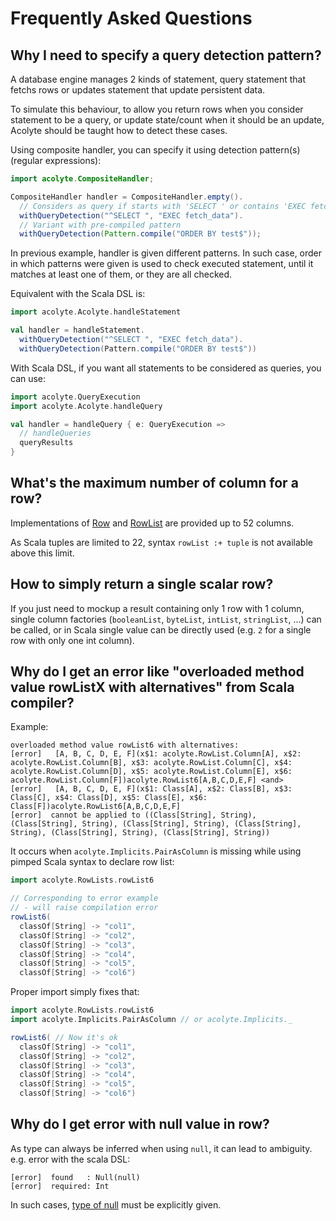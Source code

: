 # Frequently Asked Questions

## Why I need to specify a query detection pattern?

A database engine manages 2 kinds of statement, query statement that fetchs rows or updates statement that update persistent data.

To simulate this behaviour, to allow you return rows when you consider statement to be a query, or update state/count when it should be an update, Acolyte should be taught how to detect these cases.

Using composite handler, you can specify it using detection pattern(s) (regular expressions):

```java
import acolyte.CompositeHandler;

CompositeHandler handler = CompositeHandler.empty().
  // Considers as query if starts with 'SELECT ' or contains 'EXEC fetch_data'
  withQueryDetection("^SELECT ", "EXEC fetch_data"). 
  // Variant with pre-compiled pattern
  withQueryDetection(Pattern.compile("ORDER BY test$"));
```

In previous example, handler is given different patterns. In such case, order in which patterns were given is used to check executed statement, until it matches at least one of them, or they are all checked.

Equivalent with the Scala DSL is:

```scala
import acolyte.Acolyte.handleStatement

val handler = handleStatement.
  withQueryDetection("^SELECT ", "EXEC fetch_data"). 
  withQueryDetection(Pattern.compile("ORDER BY test$"))
```

With Scala DSL, if you want all statements to be considered as queries, you can use:

```scala
import acolyte.QueryExecution
import acolyte.Acolyte.handleQuery

val handler = handleQuery { e: QueryExecution =>
  // handleQueries
  queryResults
}
```

## What's the maximum number of column for a row?

Implementations of [Row](http://cchantep.github.io/acolyte/apidocs/acolyte/Row.html) and [RowList](http://cchantep.github.io/acolyte/apidocs/acolyte/RowList.html) are provided up to 52 columns.

As Scala tuples are limited to 22, syntax `rowList :+ tuple` is not available above this limit.

## How to simply return a single scalar row?

If you just need to mockup a result containing only 1 row with 1 column, single column factories (`booleanList`, `byteList`, `intList`, `stringList`, ...) can be called, or in Scala single value can be directly used (e.g. `2` for a single row with only one int column).

## Why do I get an error like "overloaded method value rowListX with alternatives" from Scala compiler?

Example:
```
overloaded method value rowList6 with alternatives:
[error]   [A, B, C, D, E, F](x$1: acolyte.RowList.Column[A], x$2: acolyte.RowList.Column[B], x$3: acolyte.RowList.Column[C], x$4: acolyte.RowList.Column[D], x$5: acolyte.RowList.Column[E], x$6: acolyte.RowList.Column[F])acolyte.RowList6[A,B,C,D,E,F] <and>
[error]   [A, B, C, D, E, F](x$1: Class[A], x$2: Class[B], x$3: Class[C], x$4: Class[D], x$5: Class[E], x$6: Class[F])acolyte.RowList6[A,B,C,D,E,F]
[error]  cannot be applied to ((Class[String], String), (Class[String], String), (Class[String], String), (Class[String], String), (Class[String], String), (Class[String], String))
```

It occurs when `acolyte.Implicits.PairAsColumn` is missing while using 
pimped Scala syntax to declare row list:

```scala
import acolyte.RowLists.rowList6

// Corresponding to error example
// - will raise compilation error
rowList6(
  classOf[String] -> "col1", 
  classOf[String] -> "col2",
  classOf[String] -> "col3",
  classOf[String] -> "col4",
  classOf[String] -> "col5",
  classOf[String] -> "col6")
```

Proper import simply fixes that:

```scala
import acolyte.RowLists.rowList6
import acolyte.Implicits.PairAsColumn // or acolyte.Implicits._

rowList6( // Now it's ok
  classOf[String] -> "col1", 
  classOf[String] -> "col2",
  classOf[String] -> "col3",
  classOf[String] -> "col4",
  classOf[String] -> "col5",
  classOf[String] -> "col6")
```

## Why do I get error with null value in row?

As type can always be inferred when using `null`, it can lead to ambiguity.
e.g. error with the scala DSL:

```
[error]  found   : Null(null)
[error]  required: Int
```

In such cases, [type of null](index.html#NULL_values) must be explicitly given.